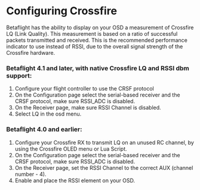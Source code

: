 # Configuring Crossfire

Betaflight has the ability to display on your OSD a measurement of Crossfire LQ (Link Quality). This measurement is based on a ratio of successful packets transmitted and received. This is the recommended performance indicator to use instead of RSSI, due to the overall signal strength of the Crossfire hardware.

### Betaflight 4.1 and later, with native Crossfire LQ and RSSI dbm support:

1. Configure your flight controller to use the CRSF protocol
2. On the Configuration page select the serial-based receiver and the CRSF protocol, make sure RSSI_ADC is disabled.
3. On the Receiver page, make sure RSSI Channel is disabled.
4. Select LQ in the osd menu.

### Betaflight 4.0 and earlier:

1. Configure your Crossfire RX to transmit LQ on an unused RC channel, by using the Crossfire OLED menu or Lua Script.
2. On the Configuration page select the serial-based receiver and the CRSF protocol, make sure RSSI_ADC is disabled.
3. On the Receiver page, set the RSSI Channel to the correct AUX (channel number - 4).
4. Enable and place the RSSI element on your OSD.
